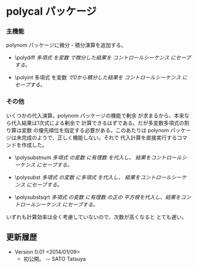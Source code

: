 polycal パッケージ
==================

### 主機能
polynom パッケージに微分・積分演算を追加する。

  * \polydiff<cs><var><poly>
    多項式 <poly> を変数 <var> で微分した結果を
    コントロールシーケンス <cs> にセーブする。

  * \polyint<cs><variable><polynomial>
    多項式 <poly> を変数 <var> で0から積分した結果を
    コントロールシーケンス <cs> にセーブする。

### その他
いくつかの代入演算。polynom パッケージの機能で剰余
が求まるから、本来なら代入結果は1次式による剰余で
計算できるはずである。だが多変数多項式の割り算は変数
の優先順位を指定する必要がある。このあたりは polynom
パッケージは未完成のようで、正しく機能しない。それで
代入計算を直接実行するコマンドを作成した。

  * \polysubstnum<cs><var><num><poly>
    多項式 <poly> の変数 <var> に有理数 <num> を代入し、
    結果をコントロールシーケンス <cs> にセーブする。

  * \polysubst<cs><var><poly1><poly2>
    多項式 <poly2> の変数 <var> に多項式 <poly1> を代入し、
    結果をコントロールシーケンス <cs> にセーブする。

  * \polysubstsqrt<cs><var><num><poly>
    多項式 <poly> の変数 <var> に有理数 <num> の正の
    平方根を代入し、結果をコントロールシーケンス <cs> 
    にセーブする。

いずれも計算効率は全く考慮していないので、次数が高くなると
とても遅い。

更新履歴
--------
  * Version 0.01 <2014/01/09>
      - 初公開。
-- 
SATO Tatsuya
